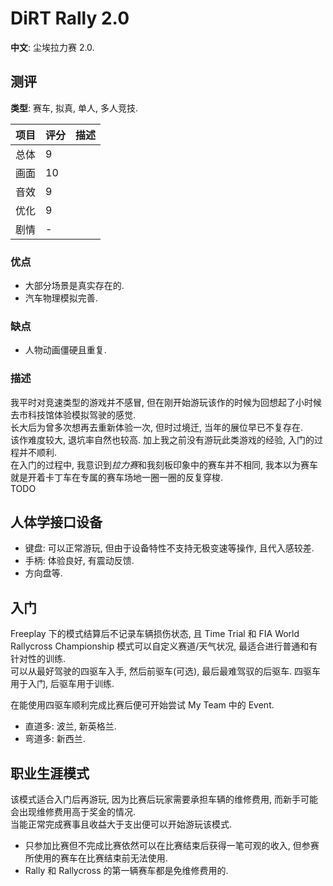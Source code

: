 # DiRT Rally 2.0

**中文**: 尘埃拉力赛 2.0.  

## 测评

**类型**: 赛车, 拟真, 单人, 多人竞技.  

| 项目 | 评分 | 描述 |
| ---- | ---- | ---- |
| 总体 | 9    |      |
| 画面 | 10   |      |
| 音效 | 9    |      |
| 优化 | 9    |      |
| 剧情 | -    |      |

### 优点

- 大部分场景是真实存在的.
- 汽车物理模拟完善.

### 缺点

- 人物动画僵硬且重复.

### 描述

我平时对竞速类型的游戏并不感冒, 但在刚开始游玩该作的时候为回想起了小时候去市科技馆体验模拟驾驶的感觉.  
长大后为曾多次想再去重新体验一次, 但时过境迁, 当年的展位早已不复存在.  
该作难度较大, 退坑率自然也较高. 加上我之前没有游玩此类游戏的经验, 入门的过程并不顺利.  
在入门的过程中, 我意识到*拉力赛*和我刻板印象中的赛车并不相同, 我本以为赛车就是开着卡丁车在专属的赛车场地一圈一圈的反复穿梭.  
TODO

## 人体学接口设备

- 键盘: 可以正常游玩, 但由于设备特性不支持无极变速等操作, 且代入感较差.
- 手柄: 体验良好, 有震动反馈.
- 方向盘等.

## 入门

Freeplay 下的模式结算后不记录车辆损伤状态, 且 Time Trial 和 FIA World Rallycross Championship 模式可以自定义赛道/天气状况, 最适合进行普通和有针对性的训练.  
可以从最好驾驶的四驱车入手, 然后前驱车(可选), 最后最难驾驭的后驱车. 四驱车用于入门, 后驱车用于训练.  

在能使用四驱车顺利完成比赛后便可开始尝试 My Team 中的 Event.  

- 直道多: 波兰, 新英格兰.
- 弯道多: 新西兰.

## 职业生涯模式

该模式适合入门后再游玩, 因为比赛后玩家需要承担车辆的维修费用, 而新手可能会出现维修费用高于奖金的情况.  
当能正常完成赛事且收益大于支出便可以开始游玩该模式.  

- 只参加比赛但不完成比赛依然可以在比赛结束后获得一笔可观的收入, 但参赛所使用的赛车在比赛结束前无法使用.
- Rally 和 Rallycross 的第一辆赛车都是免维修费用的.
